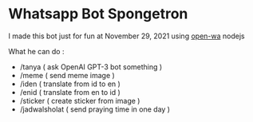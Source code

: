# Whatsapp Bot Spongetron

I made this bot just for fun at November 29, 2021 using [open-wa](https://github.com/open-wa/wa-automate-nodejs) nodejs

What he can do :
- /tanya ( ask OpenAI GPT-3 bot something )
- /meme ( send meme image )
- /iden ( translate from id to en )
- /enid ( translate from en to id )
- /sticker ( create sticker from image )
- /jadwalsholat ( send praying time in one day )
